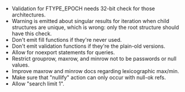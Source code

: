 - Validation for FTYPE\_EPOCH needs 32-bit check for those architectures.
- Warning is emitted about singular results for iteration when child
  structures are unique, which is wrong: only the root structure should
  have this check.
- Don't emit fill functions if they're never used.
- Don't emit validation functions if they're the plain-old versions.
- Allow for noexport statements for queries.
- Restrict grouprow, maxrow, and minrow not to be passwords or null values.
- Improve maxrow and minrow docs regarding lexicographic max/min.
- Make sure that "nullify" action can only occur with null-ok refs.
- Allow "search limit 1".

